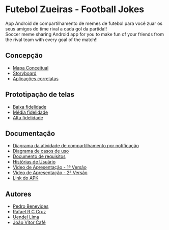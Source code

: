 # Futebol Zueiras - Football Jokes

App Android de compartilhamento de memes de futebol para você zuar os seus amigos do time rival a cada gol da partida!!
<br/>
Soccer meme sharing Android app for you to make fun of your friends from the rival team with every goal of the match!!

## Concepção
* [Mapa Conceitual](https://imgur.com/a/VPmzP5f)
* [Storyboard](https://imgur.com/a/Fesjogy)
* [Aplicações correlatas](https://docs.google.com/presentation/d/1RelRTW49piNB7Ez75spy0gGRn96I3R6eQpXUIHVjg4Y/edit#slide=id.p)

## Prototipação de telas
* [Baixa fidelidade](https://docs.google.com/presentation/d/1yKzLrIjuqvYgi8Ny8LrA5lF0C0VGeMYnWVSjTcH8eRI/edit#slide=id.p)
* [Média fidelidade](https://www.figma.com/file/V75tTw6nX9sU5byttcgZBi/Mediun-Fidelity-Prototype?type=design&node-id=0-1&t=qOqQ3x6Gk41JujMU-0)
* [Alta fidelidade](https://www.figma.com/file/c8Plk8EITzjY2Ok69dM86M/FUTEBOL-ZUERAS?type=design&node-id=0-1&t=FWalZ2MI8oLs9fBa-0)

## Documentação
* [Diagrama da atividade de compartilhamento por notificação](https://drive.google.com/file/d/1e_Ju4j1v9hsSua_z_enNcM5pS77eMgIz/view?usp=sharing)
* [Diagrama de casos de uso](https://drive.google.com/file/d/15PdondUtbGj40jnbhlsGDkOoIQm4m910/view?usp=sharing)
* [Documento de requisitos](https://docs.google.com/document/d/1FZLLL1sCV2t2WJxkls6SG9Fuvc4Y_QB6A2oi8dETwjM/edit?usp=sharing)
* [Histórias de Usuário](https://docs.google.com/document/d/1NfhzY0O-PYcWzn9kDnYcIbww3EWNI-AeV6ZrTfeWxvE/edit?usp=sharing)
* [Vídeo de Apresentação - 1ª Versão](https://youtu.be/lE5SZxY7W0Y)
* [Vídeo de Apresentação - 2ª Versão]()
* [Link do APK](https://drive.google.com/drive/folders/10iEKt7_sW8TcbsQi9TTwLmZqcHCjRHAD?usp=sharing)

## Autores
* [Pedro Benevides](https://github.com/Pedro-Benevides)
* [Rafael R C Cruz](https://github.com/ookamyabyss)
* [Uendel Lima](https://github.com/unleed-l)
* [João Vitor Café](https://github.com/JoaoVitorCafe)
